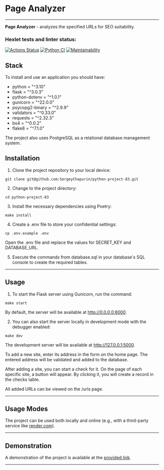 # Page Analyzer
***

__Page Analyzer__ - analyzes the specified URLs for SEO suitability.


### Hexlet tests and linter status:
[![Actions Status](https://github.com/SergeyChapurin/python-project-83/actions/workflows/hexlet-check.yml/badge.svg)](https://github.com/SergeyChapurin/python-project-83/actions)
[![Python CI](https://github.com/SergeyChapurin/python-project-83/actions/workflows/python_CI.yml/badge.svg)](https://github.com/SergeyChapurin/python-project-83/actions/workflows/python_CI.yml)
[![Maintainability](https://api.codeclimate.com/v1/badges/c7468eecd76dacb5e9fc/maintainability)](https://codeclimate.com/github/SergeyChapurin/python-project-83/maintainability)

## Stack

To install and use an application you should have:
- python = "^3.10"
- flask = "^3.0.3"
- python-dotenv = "^1.0.1"
- gunicorn = "^22.0.0"
- psycopg2-binary = "^2.9.9"
- validators = "^0.33.0"
- requests = "^2.32.3"
- bs4 = "^0.0.2"
- flake8 = "^7.1.0"

The project also uses PostgreSQL as a relational database management system.


## Installation

1. Clone the project repository to your local device:
```
git clone git@github.com:SergeyChapurin/python-project-83.git
```
2. Change to the project directory:
```
cd python-project-83
```
3. Install the necessary dependencies using Poetry:
```
make install
```
4. Create a .env file to store your confidential settings:

```
cp .env.example .env
```

Open the .env file and replace the values for SECRET_KEY and DATABASE_URL.

5. Execute the commands from database.sql in your database's SQL console to create the required tables.

***

## Usage
1. To start the Flask server using Gunicorn, run the command:

```
make start
```
By default, the server will be available at http://0.0.0.0:8000.

2. You can also start the server locally in development mode with the debugger enabled:

```
make dev
```
The development server will be available at http://127.0.0.1:5000.

To add a new site, enter its address in the form on the home page. The entered address will be validated and added to the database.

After adding a site, you can start a check for it. On the page of each specific site, a button will appear. By clicking it, you will create a record in the checks table.

All added URLs can be viewed on the /urls page.

***
## Usage Modes
The project can be used both locally and online (e.g., with a third-party service like [render.com](https://dashboard.render.com/)).

***
## Demonstration
A demonstration of the project is available at the [provided link](https://python-project-83-ay3t.onrender.com/).
***